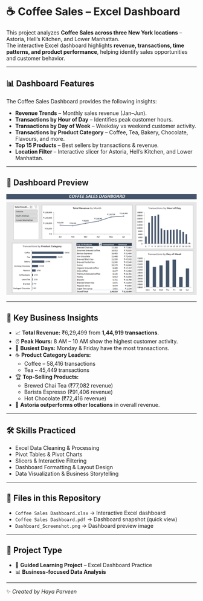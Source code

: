 # ☕ Coffee Sales – Excel Dashboard  

This project analyzes **Coffee Sales across three New York locations** – Astoria, Hell’s Kitchen, and Lower Manhattan.  
The interactive Excel dashboard highlights **revenue, transactions, time patterns, and product performance**, helping identify sales opportunities and customer behavior.  

---

## 📊 Dashboard Features  
The Coffee Sales Dashboard provides the following insights:  
- **Revenue Trends** – Monthly sales revenue (Jan–Jun).  
- **Transactions by Hour of Day** – Identifies peak customer hours.  
- **Transactions by Day of Week** – Weekday vs weekend customer activity.  
- **Transactions by Product Category** – Coffee, Tea, Bakery, Chocolate, Flavours, and more.  
- **Top 15 Products** – Best sellers by transactions & revenue.  
- **Location Filter** – Interactive slicer for Astoria, Hell’s Kitchen, and Lower Manhattan.  

---

## 📸 Dashboard Preview  
![Dashboard Screenshot](Dashboard.png.png)  

---

## 🔑 Key Business Insights  
- 📈 **Total Revenue:** ₹6,29,499 from **1,44,919 transactions**.  
- ⏰ **Peak Hours:** 8 AM – 10 AM show the highest customer activity.  
- 📅 **Busiest Days:** Monday & Friday have the most transactions.  
- ☕ **Product Category Leaders:**  
  - Coffee – 58,416 transactions  
  - Tea – 45,449 transactions  
- 🏆 **Top-Selling Products:**  
  - Brewed Chai Tea (₹77,082 revenue)  
  - Barista Espresso (₹91,406 revenue)  
  - Hot Chocolate (₹72,416 revenue)  
- 📍 **Astoria outperforms other locations** in overall revenue.  

---

## 🛠️ Skills Practiced  
- Excel Data Cleaning & Processing  
- Pivot Tables & Pivot Charts  
- Slicers & Interactive Filtering  
- Dashboard Formatting & Layout Design  
- Data Visualization & Business Storytelling  

---

## 📂 Files in this Repository  
- `Coffee Sales Dashboard.xlsx` → Interactive Excel dashboard  
- `Coffee Sales Dashboard.pdf` → Dashboard snapshot (quick view)  
- `Dashboard_Screenshot.png` → Dashboard preview image  

---

## 📌 Project Type  
- 📘 **Guided Learning Project** – Excel Dashboard Practice  
- 📊 **Business-focused Data Analysis**  

---

✨ *Created by Haya Parveen*  
